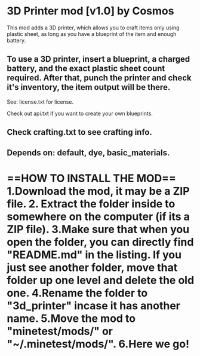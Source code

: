 3D Printer mod [v1.0] by Cosmos
==========================
This mod adds a 3D printer, which allows you to craft items only using plastic sheet, as long as you have a blueprint of the item and enough battery.

To use a 3D printer, insert a blueprint, a charged battery, and the exact plastic sheet count required.
After that, punch the printer and check it's inventory, the item output will be there.
---------------------------------------------
See: license.txt for license.

Check out api.txt if you want to create your own blueprints.

Check crafting.txt to see crafting info.
---------------------------------------------
Depends on: default, dye, basic_materials.
---------------------------------------------

==HOW TO INSTALL THE MOD==
1.Download the mod, it may be a ZIP file.
2. Extract the folder inside to somewhere on the computer (if its a ZIP file).
3.Make sure that when you open the folder, you can directly find "README.md" in the listing. If you just see another folder, move that folder up one level and delete the old one.
4.Rename the folder to "3d_printer" incase it has another name.
5.Move the mod to "minetest/mods/" or "~/.minetest/mods/".
6.Here we go!
============================
